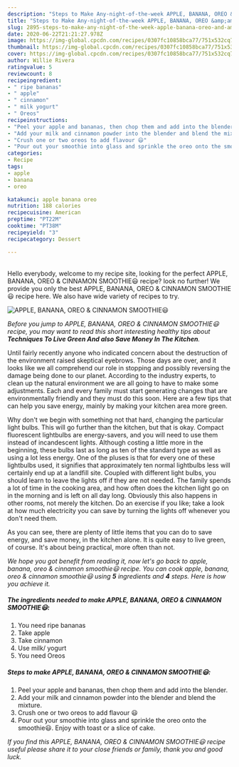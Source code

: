 ```yaml
---
description: "Steps to Make Any-night-of-the-week APPLE, BANANA, OREO &amp;amp; CINNAMON SMOOTHIE😃"
title: "Steps to Make Any-night-of-the-week APPLE, BANANA, OREO &amp;amp; CINNAMON SMOOTHIE😃"
slug: 2895-steps-to-make-any-night-of-the-week-apple-banana-oreo-and-amp-cinnamon-smoothie
date: 2020-06-22T21:21:27.978Z
image: https://img-global.cpcdn.com/recipes/0307fc10858bca77/751x532cq70/apple-banana-oreo-cinnamon-smoothie😃-recipe-main-photo.jpg
thumbnail: https://img-global.cpcdn.com/recipes/0307fc10858bca77/751x532cq70/apple-banana-oreo-cinnamon-smoothie😃-recipe-main-photo.jpg
cover: https://img-global.cpcdn.com/recipes/0307fc10858bca77/751x532cq70/apple-banana-oreo-cinnamon-smoothie😃-recipe-main-photo.jpg
author: Willie Rivera
ratingvalue: 5
reviewcount: 8
recipeingredient:
- " ripe bananas"
- " apple"
- " cinnamon"
- " milk yogurt"
- " Oreos"
recipeinstructions:
- "Peel your apple and bananas, then chop them and add into the blender."
- "Add your milk and cinnamon powder into the blender and blend the mixture."
- "Crush one or two oreos to add flavour 😃"
- "Pour out your smoothie into glass and sprinkle the oreo onto the smoothie😃. Enjoy with toast or a slice of cake."
categories:
- Recipe
tags:
- apple
- banana
- oreo

katakunci: apple banana oreo 
nutrition: 188 calories
recipecuisine: American
preptime: "PT22M"
cooktime: "PT38M"
recipeyield: "3"
recipecategory: Dessert

---
```

<br>
Hello everybody, welcome to my recipe site, looking for the perfect APPLE, BANANA, OREO &amp; CINNAMON SMOOTHIE😃 recipe? look no further! We provide you only the best APPLE, BANANA, OREO &amp; CINNAMON SMOOTHIE😃 recipe here. We also have wide variety of recipes to try.
<br>


![APPLE, BANANA, OREO &amp; CINNAMON SMOOTHIE😃](https://img-global.cpcdn.com/recipes/0307fc10858bca77/751x532cq70/apple-banana-oreo-cinnamon-smoothie😃-recipe-main-photo.jpg)

<i>Before you jump to APPLE, BANANA, OREO &amp; CINNAMON SMOOTHIE😃 recipe, you may want to read this short interesting healthy tips about 
<strong>Techniques To Live Green And also Save Money In The Kitchen</strong>.</i>
</br>

Until fairly recently anyone who indicated concern about the destruction of the environment raised skeptical eyebrows. Those days are over, and it looks like we all comprehend our role in stopping and possibly reversing the damage being done to our planet. According to the industry experts, to clean up the natural environment we are all going to have to make some adjustments. Each and every family must start generating changes that are environmentally friendly and they must do this soon. Here are a few tips that can help you save energy, mainly by making your kitchen area more green.

Why don't we begin with something not that hard, changing the particular light bulbs. This will go further than the kitchen, but that is okay. Compact fluorescent lightbulbs are energy-savers, and you will need to use them instead of incandescent lights. Although costing a little more in the beginning, these bulbs last as long as ten of the standard type as well as using a lot less energy. One of the pluses is that for every one of these lightbulbs used, it signifies that approximately ten normal lightbulbs less will certainly end up at a landfill site. Coupled with different light bulbs, you should learn to leave the lights off if they are not needed. The family spends a lot of time in the cooking area, and how often does the kitchen light go on in the morning and is left on all day long. Obviously this also happens in other rooms, not merely the kitchen. Do an exercise if you like; take a look at how much electricity you can save by turning the lights off whenever you don't need them.

As you can see, there are plenty of little items that you can do to save energy, and save money, in the kitchen alone. It is quite easy to live green, of course. It's about being practical, more often than not.


<i>We hope you got benefit from reading it, now let's go back to apple, banana, oreo &amp; cinnamon smoothie😃 recipe. You can cook apple, banana, oreo &amp; cinnamon smoothie😃 using <strong>5</strong> ingredients and <strong>4</strong> steps. Here is how you achieve it.
</i>

##### The ingredients needed to make APPLE, BANANA, OREO &amp; CINNAMON SMOOTHIE😃:

1. You need  ripe bananas
1. Take  apple
1. Take  cinnamon
1. Use  milk/ yogurt
1. You need  Oreos


##### Steps to make APPLE, BANANA, OREO &amp; CINNAMON SMOOTHIE😃:

1. Peel your apple and bananas, then chop them and add into the blender.
1. Add your milk and cinnamon powder into the blender and blend the mixture.
1. Crush one or two oreos to add flavour 😃
1. Pour out your smoothie into glass and sprinkle the oreo onto the smoothie😃. Enjoy with toast or a slice of cake.


<i>If you find this APPLE, BANANA, OREO &amp; CINNAMON SMOOTHIE😃 recipe useful please share it to your close friends or family, thank you and good luck.</i>
